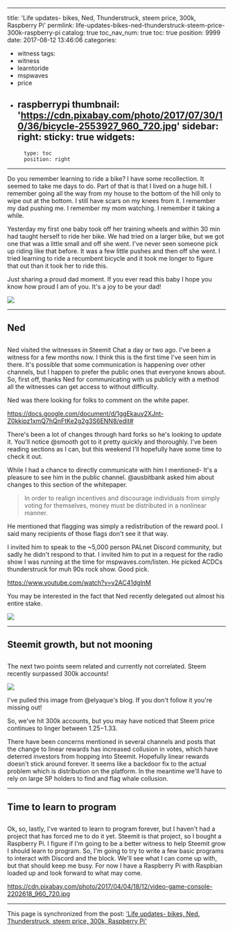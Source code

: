 
---
title: 'Life updates-  bikes, Ned, Thunderstruck, steem price, 300k, Raspberry Pi'
permlink: life-updates-bikes-ned-thunderstruck-steem-price-300k-raspberry-pi
catalog: true
toc_nav_num: true
toc: true
position: 9999
date: 2017-08-12 13:46:06
categories:
- witness
tags:
- witness
- learntoride
- mspwaves
- price
- raspberrypi
thumbnail: 'https://cdn.pixabay.com/photo/2017/07/30/10/36/bicycle-2553927_960_720.jpg'
sidebar:
    right:
        sticky: true
widgets:
    -
        type: toc
        position: right
---


Do you remember learning to ride a bike?  I have some recollection.  It seemed to take me days to do.  Part of that is that I lived on a huge hill.  I remember going all the way from my house to the bottom of the hill only to wipe out at the bottom.  I still have scars on my knees from it.  I remember my dad pushing me.  I remember my mom watching.  I remember it taking a while.

Yesterday my first one baby took off her training wheels and within 30 min had taught herself to ride her bike.  We had tried on a larger bike, but we got one that was a little small and off she went.  I've never seen someone pick up riding like that before.  It was a few little pushes and then off she went.  I tried learning to ride a recumbent bicycle and it took me longer to figure that out than it took her to ride this.

Just sharing a proud dad moment.  If you ever read this baby I hope you know how proud I am of you.  It's a joy to be your dad!

![](https://cdn.pixabay.com/photo/2017/07/30/10/36/bicycle-2553927_960_720.jpg)

---

## Ned <h2>

Ned visited the witnesses in Steemit Chat a day or two ago.  I've been a witness for a few months now.  I think this is the first time I've seen him in there.  It's possible that some communication is happening over other channels, but I happen to prefer the public ones that everyone knows about.  So, first off, thanks Ned for communicating with us publicly with a method all the witnesses can get access to without difficulty.

Ned was there looking for folks to comment on the white paper.

https://docs.google.com/document/d/1ggEkauy2XJnt-Z0kkjpz1xmQ7hQnFtKe2g2g3S6ENN8/edit#

There's been a lot of changes through hard forks so he's looking to update it.  You'll notice @smooth got to it pretty quickly and thoroughly.  I've been reading sections as I can, but this weekend I'll hopefully have some time to check it out.

While I had a chance to directly communicate with him I mentioned-
It's a pleasure to see him in the public channel.
@ausbitbank asked him about changes to this section of the whitepaper.
>In order to realign incentives and discourage individuals from simply voting for themselves, money must be distributed in a nonlinear manner.

He mentioned that flagging was simply a redistribution of the reward pool.  I said many recipients of those flags don't see it that way.

I invited him to speak to the ~5,000 person PALnet Discord community, but sadly he didn't respond to that.
I invited him to put in a request for the radio show I was running at the time for mspwaves.com/listen.  He picked ACDCs thunderstruck for muh 90s rock show.  Good pick.

https://www.youtube.com/watch?v=v2AC41dglnM

You may be interested in the fact that Ned recently delegated out almost his entire stake.

![](https://steemitimages.com/DQmPLDrVbEfaN8XohpvB4ZMWSU9nEawhwVMYccb3qYr1Ec3/image.png)


---
## Steemit growth, but not mooning <h2>

The next two points seem related and currently not correlated.  Steem recently surpassed 300k accounts!

![](https://steemitimages.com/0x0/https://steemitimages.com/DQmQpfyRmdPoCMuk7GQecSkfQSgJ71jqt2oiyKow6B6UFET/Bildschirmfoto%202017-08-12%20um%2007.26.49.png)

I've pulled this image from @elyaque's blog.  If you don't follow it you're missing out!

So, we've hit 300k accounts, but you may have noticed that Steem price continues to linger between $1.25-$1.33.

There have been concerns mentioned in several channels and posts that the change to linear rewards has increased collusion in votes, which have deterred investors from hopping into Steemit.  Hopefully linear rewards doesn't stick around forever.  It seems like a backdoor fix to the actual problem which is distribution on the platform.  In the meantime we'll have to rely on large SP holders to find and flag whale collusion.

---

## Time to learn to program <h2> 

Ok, so, lastly, I've wanted to learn to program forever, but I haven't had a project that has forced me to do it yet.  Steemit is that project, so I bought a Raspberry Pi.  I figure if I'm going to be a better witness to help Steemit grow I should learn to program.  So, I'm going to try to write a few basic programs to interact with Discord and the block.  We'll see what I can come up with, but that should keep me busy.  For now I have a Raspberry Pi with Raspbian loaded up and look forward to what may come.

https://cdn.pixabay.com/photo/2017/04/04/18/12/video-game-console-2202618_960_720.jpg

- - -

This page is synchronized from the post: ['Life updates-  bikes, Ned, Thunderstruck, steem price, 300k, Raspberry Pi'](https://steemit.com/@aggroed/life-updates-bikes-ned-thunderstruck-steem-price-300k-raspberry-pi)
